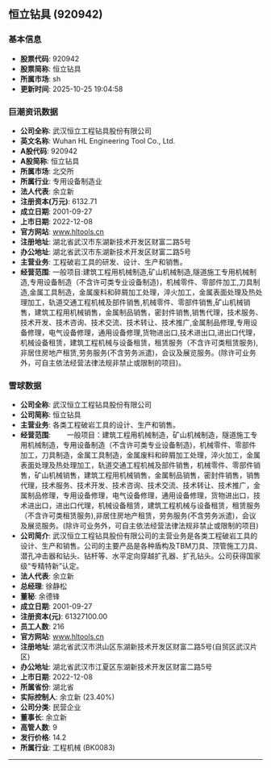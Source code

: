 ## 恒立钻具 (920942)

### 基本信息

- **股票代码**: 920942
- **股票简称**: 恒立钻具
- **所属市场**: sh
- **更新时间**: 2025-10-25 19:04:58

### 巨潮资讯数据

- **公司全称**: 武汉恒立工程钻具股份有限公司
- **英文名称**: Wuhan HL Engineering Tool Co., Ltd.
- **A股代码**: 920942
- **A股简称**: 恒立钻具
- **所属市场**: 北交所
- **所属行业**: 专用设备制造业
- **法人代表**: 余立新
- **注册资本(万元)**: 6132.71
- **成立日期**: 2001-09-27
- **上市日期**: 2022-12-08
- **官方网站**: www.hltools.cn
- **注册地址**: 湖北省武汉市东湖新技术开发区财富二路5号
- **办公地址**: 湖北省武汉市东湖新技术开发区财富二路5号
- **主营业务**: 工程破岩工具的研发、设计、生产和销售。
- **经营范围**: 一般项目:建筑工程用机械制造,矿山机械制造,隧道施工专用机械制造,专用设备制造（不含许可类专业设备制造)，机械零件、零部件加工,刀具制造,金属工具制造，金属废料和碎屑加工处理，淬火加工，金属表面处理及热处理加工，轨道交通工程机械及部件销售,机械零件、零部件销售,矿山机械销售，建筑工程用机械销售，金属制品销售，密封件销售,销售代理，技术服务、技术开发、技术咨询、技术交流、技术转让、技术推广,金属制品修理,专用设备修理，电气设备修理，通用设备修理,货物进出口,技术进出口,进出口代理，机械设备租赁，建筑工程机械与设备租赁，租赁服务（不含许可类租赁服务),非居住房地产租赁,劳务服务(不含劳务派遣)，会议及展览服务。(除许可业务外，可自主依法经营法律法规非禁止或限制的项目)。

### 雪球数据

- **公司全称**: 武汉恒立工程钻具股份有限公司
- **公司简称**: 恒立钻具
- **主营业务**: 各类工程破岩工具的设计、生产和销售。
- **经营范围**: 　　一般项目：建筑工程用机械制造，矿山机械制造，隧道施工专用机械制造，专用设备制造（不含许可类专业设备制造)，机械零件、零部件加工，刀具制造，金属工具制造，金属废料和碎屑加工处理，淬火加工，金属表面处理及热处理加工，轨道交通工程机械及部件销售，机械零件、零部件销售，矿山机械销售，建筑工程用机械销售，金属制品销售，密封件销售，销售代理，技术服务、技术开发、技术咨询、技术交流、技术转让、技术推广，金属制品修理，专用设备修理，电气设备修理，通用设备修理，货物进出口，技术进出口，进出口代理，机械设备租赁，建筑工程机械与设备租赁，租赁服务（不含许可类租赁服务),非居住房地产租赁，劳务服务(不含劳务派遣)，会议及展览服务。(除许可业务外，可自主依法经营法律法规非禁止或限制的项目)
- **公司简介**: 武汉恒立工程钻具股份有限公司的主营业务是各类工程破岩工具的设计、生产和销售。公司的主要产品是各种盾构及TBM刀具、顶管施工刀具、潜孔冲击器和钻头、钻杆等、水平定向穿越扩孔器、扩孔钻头。公司获得国家级“专精特新”认定。
- **法人代表**: 余立新
- **总经理**: 徐静松
- **董秘**: 余德锋
- **成立日期**: 2001-09-27
- **注册资本(元)**: 61327100.00
- **员工人数**: 216
- **官方网站**: www.hltools.cn
- **注册地址**: 湖北省武汉市洪山区东湖新技术开发区财富二路5号(自贸区武汉片区)
- **办公地址**: 湖北省武汉市江夏区东湖新技术开发区财富二路5号
- **上市日期**: 2022-12-08
- **所属省份**: 湖北省
- **实际控制人**: 余立新 (23.40%)
- **公司分类**: 民营企业
- **董事长**: 余立新
- **高管人数**: 9
- **发行价格**: 14.2
- **所属行业**: 工程机械 (BK0083)

---